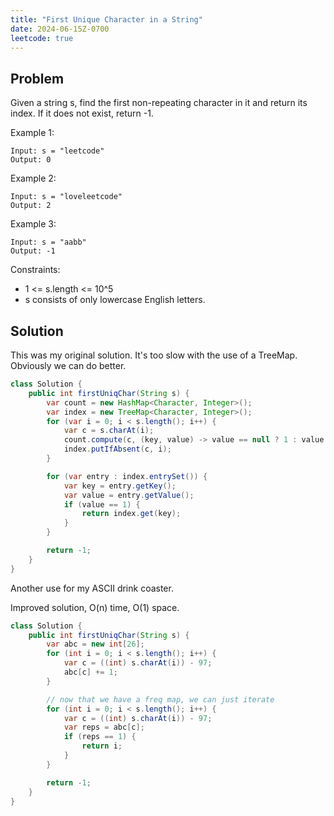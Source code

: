 ```yaml
---
title: "First Unique Character in a String"
date: 2024-06-15Z-0700
leetcode: true
---
```


## Problem

Given a string s, find the first non-repeating character in it and return its index. If it does not exist, return -1.

Example 1:

```text
Input: s = "leetcode"
Output: 0
```

Example 2:

```text
Input: s = "loveleetcode"
Output: 2
```

Example 3:

```text
Input: s = "aabb"
Output: -1
```

Constraints:

- 1 <= s.length <= 10^5
- s consists of only lowercase English letters.

## Solution

This was my original solution. It's too slow with the use of a TreeMap. Obviously we can do better.

```java
class Solution {
    public int firstUniqChar(String s) {
        var count = new HashMap<Character, Integer>();
        var index = new TreeMap<Character, Integer>();
        for (var i = 0; i < s.length(); i++) {
            var c = s.charAt(i);
            count.compute(c, (key, value) -> value == null ? 1 : value + 1);
            index.putIfAbsent(c, i);
        }

        for (var entry : index.entrySet()) {
            var key = entry.getKey();
            var value = entry.getValue();
            if (value == 1) {
                return index.get(key);
            }
        }

        return -1;
    }
}
```

Another use for my ASCII drink coaster.

Improved solution, O(n) time, O(1) space.

```java
class Solution {
    public int firstUniqChar(String s) {
        var abc = new int[26];
        for (int i = 0; i < s.length(); i++) {
            var c = ((int) s.charAt(i)) - 97;
            abc[c] += 1;
        }

        // now that we have a freq map, we can just iterate
        for (int i = 0; i < s.length(); i++) {
            var c = ((int) s.charAt(i)) - 97;
            var reps = abc[c];
            if (reps == 1) {
                return i;
            }
        }

        return -1;
    }
}
```
